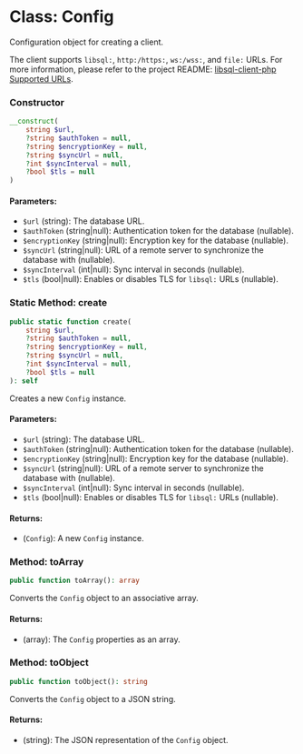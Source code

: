 # Class: Config

Configuration object for creating a client.

The client supports `libsql:`, `http:/https:`, `ws:/wss:`, and `file:` URLs. For more information, please refer to the project README: [libsql-client-php Supported URLs](https://github.com/libsql/libsql-client-php#supported-urls).

### Constructor

```php
__construct(
    string $url,
    ?string $authToken = null,
    ?string $encryptionKey = null,
    ?string $syncUrl = null,
    ?int $syncInterval = null,
    ?bool $tls = null
)
```

#### Parameters:
- `$url` (string): The database URL.
- `$authToken` (string|null): Authentication token for the database (nullable).
- `$encryptionKey` (string|null): Encryption key for the database (nullable).
- `$syncUrl` (string|null): URL of a remote server to synchronize the database with (nullable).
- `$syncInterval` (int|null): Sync interval in seconds (nullable).
- `$tls` (bool|null): Enables or disables TLS for `libsql:` URLs (nullable).

### Static Method: create

```php
public static function create(
    string $url,
    ?string $authToken = null,
    ?string $encryptionKey = null,
    ?string $syncUrl = null,
    ?int $syncInterval = null,
    ?bool $tls = null
): self
```

Creates a new `Config` instance.

#### Parameters:
- `$url` (string): The database URL.
- `$authToken` (string|null): Authentication token for the database (nullable).
- `$encryptionKey` (string|null): Encryption key for the database (nullable).
- `$syncUrl` (string|null): URL of a remote server to synchronize the database with (nullable).
- `$syncInterval` (int|null): Sync interval in seconds (nullable).
- `$tls` (bool|null): Enables or disables TLS for `libsql:` URLs (nullable).

#### Returns:
- (`Config`): A new `Config` instance.

### Method: toArray

```php
public function toArray(): array
```

Converts the `Config` object to an associative array.

#### Returns:
- (array): The `Config` properties as an array.

### Method: toObject

```php
public function toObject(): string
```

Converts the `Config` object to a JSON string.

#### Returns:
- (string): The JSON representation of the `Config` object.
